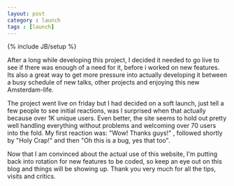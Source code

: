 ```yaml
---
layout: post
category : launch
tags : [launch]
---
```

{% include JB/setup %}

After a long while developing this project, I decided it needed to go live to see if there was enough of a need for it, before i worked on new features. Its also a great way to get more pressure into actually developing it between a busy schedule of new talks, other projects and enjoying this new Amsterdam-life.

The project went live on friday but I had decided on a soft launch, just tell a few people to see initial reactions, was I surprised when that actually because over 1K unique users. Even better, the site seems to hold out pretty well handling everything without problems and welcoming over 70 users into the fold. My first reaction was: "Wow! Thanks guys!" , followed shortly by "Holy Crap!" and then "Oh this is a bug, yes that too".

Now that I am convinced about the actual use of this website, I'm putting back into rotation for new features to be coded, so keep an eye out on this blog and things will be showing up. Thank you very much for all the tips, visits and critics. 